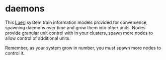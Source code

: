 # daemons
This [Luerl](https://luerl.org) system train information models provided for convenience, spawning daemons over time and grow them into other units. Nodes provide granular unit control with in your clusters, spawn more nodes to allow control of additional units.

Remember, as your system grow in number, you must spawn more nodes to control it.
